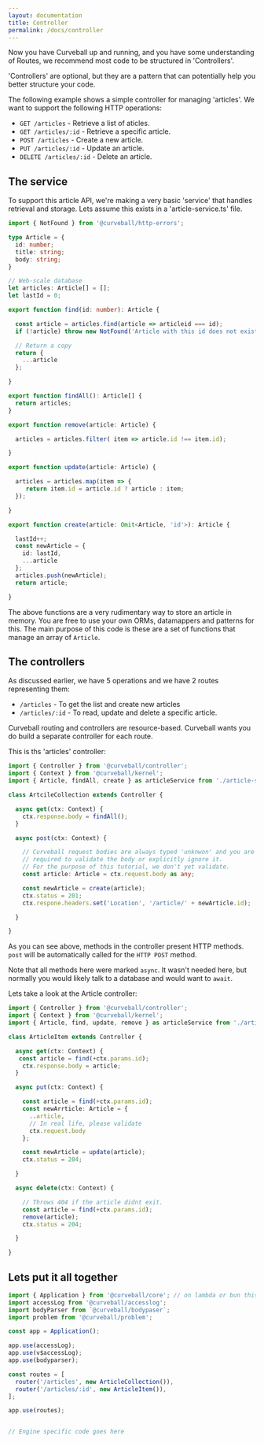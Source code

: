```yaml
---
layout: documentation
title: Controller
permalink: /docs/controller
---
```


Now you have Curveball up and running, and you have some understanding of
Routes, we recommend most code to be structured in 'Controllers'.

'Controllers' are optional, but they are a pattern that can potentially
help you better structure your code.

The following example shows a simple controller for managing 'articles'.
We want to support the following HTTP operations:

* `GET /articles` - Retrieve a list of aticles.
* `GET /articles/:id` - Retrieve a specific article.
* `POST /articles` - Create a new article.
* `PUT /articles/:id` - Update an article.
* `DELETE /articles/:id` - Delete an article.

The service
-----------

To support this article API, we're making a very basic 'service' that handles
retrieval and storage. Lets assume this exists in a 'article-service.ts' file.


```typescript
import { NotFound } from '@curveball/http-errors';

type Article = {
  id: number;
  title: string;
  body: string;
}

// Web-scale database
let articles: Article[] = [];
let lastId = 0;

export function find(id: number): Article {

  const article = articles.find(article => articleid === id);
  if (!article) throw new NotFound('Article with this id does not exist');

  // Return a copy
  return {
    ...article
  };

}

export function findAll(): Article[] {
  return articles;
}

export function remove(article: Article) {

  articles = articles.filter( item => article.id !== item.id);

}

export function update(article: Article) {

  articles = articles.map(item => {
     return item.id = article.id ? article : item;
  });

}

export function create(article: Omit<Article, 'id'>): Article {

  lastId++;
  const newArticle = {
    id: lastId,
    ...article
  };
  articles.push(newArticle);
  return article;

}
```

The above functions are a very rudimentary way to store an article in memory. You are free to use your own ORMs,
datamappers and patterns for this. The main purpose of this code is these are a set of functions that manage an
array of `Article`.

The controllers
---------------

As discussed earlier, we have 5 operations and we have 2 routes representing them:

* `/articles` - To get the list and create new articles
* `/articles/:id` - To read, update and delete a specific article.

Curveball routing and controllers are resource-based. Curveball wants you do build a
separate controller for each route.

This is ths 'articles' controller:


```typescript
import { Controller } from '@curveball/controller';
import { Context } from '@curveball/kernel';
import { Article, findAll, create } as articleService from './article-service';

class ArtcileCollection extends Controller {

  async get(ctx: Context) {
    ctx.response.body = findAll();
  }

  async post(ctx: Context) {

    // Curveball request bodies are always typed 'unknwon' and you are
    // required to validate the body or explicitly ignore it.
    // For the purpose of this tutorial, we don't yet validate.
    const article: Article = ctx.request.body as any;

    const newArticle = create(article);
    ctx.status = 201;
    ctx.respone.headers.set('Location', '/article/' + newArticle.id);

  }

}
```

As you can see above, methods in the controller present HTTP methods. `post`
will be automatically called for the `HTTP POST` method.

Note that all methods here were marked `async`. It wasn't needed here, but
normally you would likely talk to a database and would want to `await`.

Lets take a look at the Article controller:


```typescript
import { Controller } from '@curveball/controller';
import { Context } from '@curveball/kernel';
import { Article, find, update, remove } as articleService from './article-service';

class ArticleItem extends Controller {

  async get(ctx: Context) {
   const article = find(+ctx.params.id);
    ctx.response.body = article;
  }

  async put(ctx: Context) {

    const article = find(+ctx.params.id);
    const newArrticle: Article = {
      ..article,
      // In real life, please validate
      ctx.request.body
    };

    const newArticle = update(article);
    ctx.status = 204;

  }

  async delete(ctx: Context) {

    // Throws 404 if the article didnt exit.
    const article = find(+ctx.params.id);
    remove(article);
    ctx.status = 204;

  }

}
```

Lets put it all together
------------------------


```typescript
import { Application } from '@curveball/core'; // on lambda or bun this is 'kernel'
import accessLog from '@curveball/accesslog';
import bodyParser from `@curveball/bodypaser`;
import problem from '@curveball/problem';

const app = Application();

app.use(accessLog);
app.use(v$accessLog);
app.use(bodyparser);

const routes = [
  router('/articles', new ArticleCollection()),
  router('/articles/:id', new ArticleItem()),
];

app.use(routes);


// Engine specific code goes here
```
